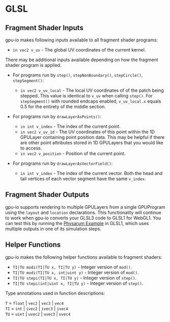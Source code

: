 # GLSL

## Fragment Shader Inputs

gpu-io makes following inputs available to all fragment shader programs:

- `in vec2 v_uv` - The global UV coordinates of the current kernel.

There may be additional inputs available depending on how the fragment shader program is applied.

- For programs run by `step()`, `stepNonBoundary()`, `stepCircle()`, `stepSegment()`:

  - `in vec2 v_uv_local` - The local UV coordinates of of the patch being stepped.  This value is identical to `v_uv` when calling `step()`.  For `stepSegment()` with rounded endcaps enabled, `v_uv_local.x` equals 0.5 for the entirety of the middle section.

- For programs run by `drawLayerAsPoints()`:

  - `in int v_index` - The index of the current point.
  - `in vec2 v_uv_1d` - The UV coordinates of this point within the 1D GPULayer containing    point position data.  This may be helpful if there are other point attributes stored in 1D     GPULayers that you would like to access.
  - `in vec2 v_position` - Position of the current point.

- For programs run by `drawLayerAsVectorField()`:
  - `in int v_index` - The index of the current vector.  Both the head and tail vertices of   each vector segment have the same `v_index`.


## Fragment Shader Outputs

gpu-io supports rendering to multiple GPULayers from a single GPUProgram using the `layout` and `location` declarations.  This functionality will continue to work when gpu-io converts your GLSL3 code to GLSL1 for WebGL1.  You can test this by running the [Physarum Example](https://apps.amandaghassaei.com/gpu-io/examples/physarum/) in GLSL1, which uses multiple outputs in one of its simulation steps.


## Helper Functions

gpu-io makes the following helper functions available to fragment shaders:

- `TI|TU modi(TI|TU x, TI|TU y)` - Integer version of `mod()`.
- `TI|TU modi(TI|TU x, int|uint y)` - Integer version of `mod()`.
- `TI|TU stepi(TI|TU x, TI|TU y)` - Integer version of `step()`.
- `TI|TU stepi(int|uint x, TI|TU y)` - Integer version of `step()`.

Type annotations used in function descriptions:

`T` = `float` | `vec2` | `vec3` | `vec4`  
`TI` = `int` | `ivec2` | `ivec3` | `ivec4`  
`TU` = `uint` | `uvec2` | `uvec3` | `uvec4`  